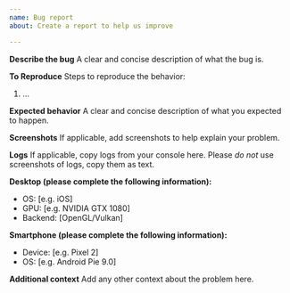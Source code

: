 ```yaml
---
name: Bug report
about: Create a report to help us improve

---
```


**Describe the bug**
A clear and concise description of what the bug is.

**To Reproduce**
Steps to reproduce the behavior:
1. ...

**Expected behavior**
A clear and concise description of what you expected to happen.

**Screenshots**
If applicable, add screenshots to help explain your problem.

**Logs**
If applicable, copy logs from your console here. Please *do not*
use screenshots of logs, copy them as text.

**Desktop (please complete the following information):**
 - OS: [e.g. iOS]
 - GPU: [e.g. NVIDIA GTX 1080]
 - Backend: [OpenGL/Vulkan]

**Smartphone (please complete the following information):**
 - Device: [e.g. Pixel 2]
 - OS: [e.g. Android Pie 9.0]

**Additional context**
Add any other context about the problem here.
